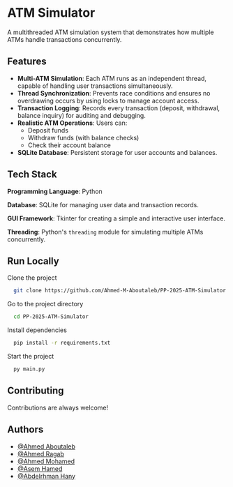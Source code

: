 
# ATM Simulator

A multithreaded ATM simulation system that demonstrates how multiple ATMs handle transactions concurrently.
## Features

- **Multi-ATM Simulation**: Each ATM runs as an independent thread, capable of handling user transactions simultaneously.
- **Thread Synchronization**: Prevents race conditions and ensures no overdrawing occurs by using locks to manage account access.
- **Transaction Logging**: Records every transaction (deposit, withdrawal, balance inquiry) for auditing and debugging.
- **Realistic ATM Operations**: Users can:
  - Deposit funds
  - Withdraw funds (with balance checks)
  - Check their account balance
- **SQLite Database**: Persistent storage for user accounts and balances.

## Tech Stack

**Programming Language**: Python

**Database**: SQLite for managing user data and transaction records.

**GUI Framework**: Tkinter for creating a simple and interactive user interface.

**Threading**: Python's `threading` module for simulating multiple ATMs concurrently.
## Run Locally

Clone the project

```bash
  git clone https://github.com/Ahmed-M-Aboutaleb/PP-2025-ATM-Simulator.git
```

Go to the project directory

```bash
  cd PP-2025-ATM-Simulator
```

Install dependencies

```bash
  pip install -r requirements.txt
```

Start the project

```bash
  py main.py
```


## Contributing

Contributions are always welcome!
## Authors

- [@Ahmed Aboutaleb](https://www.github.com/Ahmed-M-Aboutaleb)
- [@Ahmed Ragab](https://www.github.com/A7medrajab1)
- [@Ahmed Mohamed](https://www.github.com/Eng-AhmedMohamed)
- [@Asem Hamed](https://www.github.com/Asemhamed)
- [@Abdelrhman Hany](https://www.github.com/AbdoHany0310)